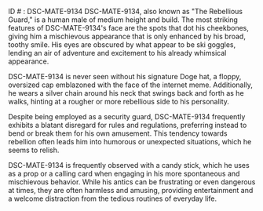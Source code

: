 ID # : DSC-MATE-9134
DSC-MATE-9134, also known as "The Rebellious Guard," is a human male of medium height and build. The most striking features of DSC-MATE-9134's face are the spots that dot his cheekbones, giving him a mischievous appearance that is only enhanced by his broad, toothy smile. His eyes are obscured by what appear to be ski goggles, lending an air of adventure and excitement to his already whimsical appearance.

DSC-MATE-9134 is never seen without his signature Doge hat, a floppy, oversized cap emblazoned with the face of the internet meme. Additionally, he wears a silver chain around his neck that swings back and forth as he walks, hinting at a rougher or more rebellious side to his personality.

Despite being employed as a security guard, DSC-MATE-9134 frequently exhibits a blatant disregard for rules and regulations, preferring instead to bend or break them for his own amusement. This tendency towards rebellion often leads him into humorous or unexpected situations, which he seems to relish.

DSC-MATE-9134 is frequently observed with a candy stick, which he uses as a prop or a calling card when engaging in his more spontaneous and mischievous behavior. While his antics can be frustrating or even dangerous at times, they are often harmless and amusing, providing entertainment and a welcome distraction from the tedious routines of everyday life.